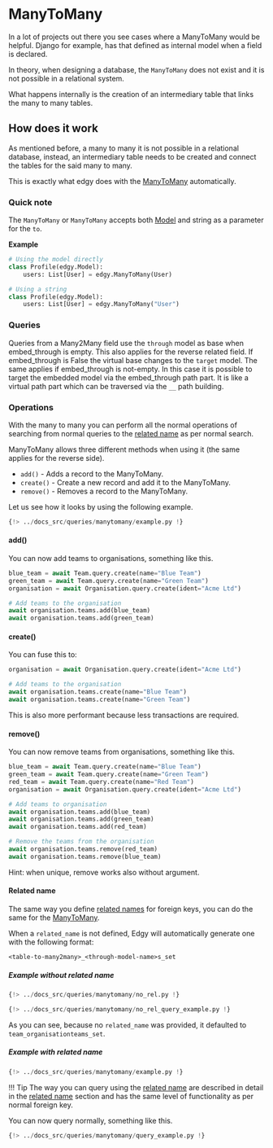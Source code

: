 # ManyToMany

In a lot of projects out there you see cases where a ManyToMany would be helpful. Django for example,
has that defined as internal model when a field is declared.

In theory, when designing a database, the `ManyToMany` does not exist and it is not possible in
a relational system.

What happens internally is the creation of an intermediary table that links the many to many tables.

## How does it work

As mentioned before, a many to many it is not possible in a relational database, instead, an
intermediary table needs to be created and connect the tables for the said many to many.

This is exactly what edgy does with the [ManyToMany][many_to_many] automatically.

### Quick note

The `ManyToMany` or `ManyToMany` accepts both [Model](../models.md) and string as
a parameter for the `to`.

**Example**

```python
# Using the model directly
class Profile(edgy.Model):
    users: List[User] = edgy.ManyToMany(User)

# Using a string
class Profile(edgy.Model):
    users: List[User] = edgy.ManyToMany("User")
```

### Queries

Queries from a Many2Many field use the `through` model as base when embed_through is empty. This also applies for the reverse related field.
If embed_through is False the virtual base changes to the `target` model.
The same applies if embed_through is not-empty. In this case it is possible to target the embedded model via the embed_through path part.
It is like a virtual path part which can be traversed via the `__` path building.

### Operations

With the many to many you can perform all the normal operations of searching from normal queries
to the [related name][related_name] as per normal search.

ManyToMany allows three different methods when using it (the same applies for the reverse side).

* `add()` - Adds a record to the ManyToMany.
* `create()` - Create a new record and add it to the ManyToMany.
* `remove()` - Removes a record to the ManyToMany.

Let us see how it looks by using the following example.

```python hl_lines="17"
{!> ../docs_src/queries/manytomany/example.py !}
```

#### add()

You can now add teams to organisations, something like this.

```python hl_lines="6-7"
blue_team = await Team.query.create(name="Blue Team")
green_team = await Team.query.create(name="Green Team")
organisation = await Organisation.query.create(ident="Acme Ltd")

# Add teams to the organisation
await organisation.teams.add(blue_team)
await organisation.teams.add(green_team)
```

#### create()

You can fuse this to:


```python hl_lines="4-5"
organisation = await Organisation.query.create(ident="Acme Ltd")

# Add teams to the organisation
await organisation.teams.create(name="Blue Team")
await organisation.teams.create(name="Green Team")
```

This is also more performant because less transactions are required.

#### remove()

You can now remove teams from organisations, something like this.

```python hl_lines="12-13"
blue_team = await Team.query.create(name="Blue Team")
green_team = await Team.query.create(name="Green Team")
red_team = await Team.query.create(name="Red Team")
organisation = await Organisation.query.create(ident="Acme Ltd")

# Add teams to organisation
await organisation.teams.add(blue_team)
await organisation.teams.add(green_team)
await organisation.teams.add(red_team)

# Remove the teams from the organisation
await organisation.teams.remove(red_team)
await organisation.teams.remove(blue_team)
```

Hint: when unique, remove works also without argument.

#### Related name

The same way you define [related names][related_name] for foreign keys, you can do the same for
the [ManyToMany][many_to_many].

When a `related_name` is not defined, Edgy will automatically generate one with the following
format:

```shell
<table-to-many2many>_<through-model-name>s_set
```

##### Example without related name

```python hl_lines="17"
{!> ../docs_src/queries/manytomany/no_rel.py !}
```

```python hl_lines="11"
{!> ../docs_src/queries/manytomany/no_rel_query_example.py !}
```

As you can see, because no `related_name` was provided, it defaulted to `team_organisationteams_set`.


##### Example with related name

```python hl_lines="17"
{!> ../docs_src/queries/manytomany/example.py !}
```

!!! Tip
    The way you can query using the [related name][related_name] are described in detail in the
    [related name][related_name] section and has the same level of functionality as per normal
    foreign key.

You can now query normally, something like this.

```python hl_lines="11"
{!> ../docs_src/queries/manytomany/query_example.py !}
```


[many_to_many]: ../fields/index.md#manytomany
[related_name]: ./related-name.md
